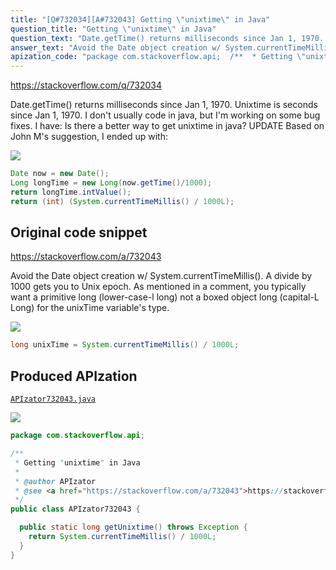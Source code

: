 ```yaml
---
title: "[Q#732034][A#732043] Getting \"unixtime\" in Java"
question_title: "Getting \"unixtime\" in Java"
question_text: "Date.getTime() returns milliseconds since Jan 1, 1970. Unixtime is seconds since Jan 1, 1970. I don't usually code in java, but I'm working on some bug fixes. I have: Is there a better way to get unixtime in java? UPDATE Based on John M's suggestion, I ended up with:"
answer_text: "Avoid the Date object creation w/ System.currentTimeMillis().  A divide by 1000 gets you to Unix epoch. As mentioned in a comment, you typically want a primitive long (lower-case-l long) not a boxed object long (capital-L Long) for the unixTime variable's type."
apization_code: "package com.stackoverflow.api;  /**  * Getting \"unixtime\" in Java  *  * @author APIzator  * @see <a href=\"https://stackoverflow.com/a/732043\">https://stackoverflow.com/a/732043</a>  */ public class APIzator732043 {    public static long getUnixtime() throws Exception {     return System.currentTimeMillis() / 1000L;   } }"
---
```


https://stackoverflow.com/q/732034

Date.getTime() returns milliseconds since Jan 1, 1970. Unixtime is seconds since Jan 1, 1970. I don&#x27;t usually code in java, but I&#x27;m working on some bug fixes. I have:
Is there a better way to get unixtime in java?
UPDATE
Based on John M&#x27;s suggestion, I ended up with:


<div class="code-logo"><img src="/stackoverflow.png" /></div>

```java
Date now = new Date();      
Long longTime = new Long(now.getTime()/1000);
return longTime.intValue();
return (int) (System.currentTimeMillis() / 1000L);
```


## Original code snippet

https://stackoverflow.com/a/732043

Avoid the Date object creation w/ System.currentTimeMillis().  A divide by 1000 gets you to Unix epoch.
As mentioned in a comment, you typically want a primitive long (lower-case-l long) not a boxed object long (capital-L Long) for the unixTime variable&#x27;s type.

<div class="code-logo"><img src="/stackoverflow.png" /></div>

```java
long unixTime = System.currentTimeMillis() / 1000L;
```

## Produced APIzation

[`APIzator732043.java`](https://github.com/pasqualesalza/apization-temp/raw/main/data/search/APIzator732043.java)

<div class="code-logo"><img src="/apizator.png" /></div>

```java
package com.stackoverflow.api;

/**
 * Getting "unixtime" in Java
 *
 * @author APIzator
 * @see <a href="https://stackoverflow.com/a/732043">https://stackoverflow.com/a/732043</a>
 */
public class APIzator732043 {

  public static long getUnixtime() throws Exception {
    return System.currentTimeMillis() / 1000L;
  }
}

```